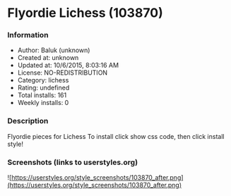 # Flyordie Lichess (103870)

### Information
- Author: Baluk (unknown)
- Created at: unknown
- Updated at: 10/6/2015, 8:03:16 AM
- License: NO-REDISTRIBUTION
- Category: lichess
- Rating: undefined
- Total installs: 161
- Weekly installs: 0


### Description
Flyordie pieces for Lichess
To install click show css code, then click install style!


### Screenshots (links to userstyles.org)
![https://userstyles.org/style_screenshots/103870_after.png](https://userstyles.org/style_screenshots/103870_after.png)


